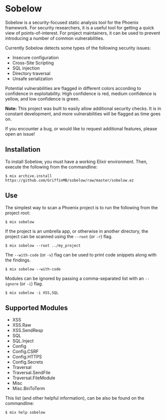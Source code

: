 # Sobelow

Sobelow is a security-focused static analysis tool for the Phoenix 
framework. For security researchers, it is a useful tool for getting 
a quick view of points-of-interest. For project maintainers, it can 
be used to prevent introducing a number of common vulnerabilities. 

Currently Sobelow detects some types of the following security 
issues: 

* Insecure configuration
* Cross-Site Scripting
* SQL injection
* Directory traversal
* Unsafe serialization

Potential vulnerabilities are flagged in different colors according 
to confidence in exploitability. High confidence is red, medium 
confidence is yellow, and low confidence is green.

**Note:** This project was built to easily allow additional security 
checks. It is in constant development, and more vulnerabilities will 
be flagged as time goes on. 

If you encounter a bug, or would like to request additional features, 
please open an issue!

## Installation

To install Sobelow, you must have a working Elixir environment. Then, 
execute the following from the commandline: 

    $ mix archive.install https://github.com/GriffinMB/sobelow/raw/master/sobelow.ez
    
## Use

The simplest way to scan a Phoenix project is to run the following 
from the project root:

    $ mix sobelow

If the project is an umbrella app, or otherwise in another directory, 
the project can be scanned using the `--root` (or `-r`) flag.

    $ mix sobelow --root ../my_project

The `--with-code` (or `-v`) flag can be used to print code snippets along with 
the findings.

    $ mix sobelow --with-code
    
Modules can be ignored by passing a comma-separated list with an 
`--ignore` (or `-i`) flag.

    $ mix sobelow -i XSS,SQL
    
## Supported Modules

* XSS
* XSS.Raw
* XSS.SendResp
* SQL
* SQL.Inject
* Config
* Config.CSRF
* Config.HTTPS
* Config.Secrets
* Traversal
* Traversal.SendFile
* Traversal.FileModule
* Misc
* Misc.BinToTerm
    
This list (and other helpful information), can be also be found on 
the commandline:

    $ mix help sobelow
